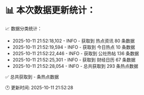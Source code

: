 📊 本次数据更新统计：
==========================

📈 数据分类统计：
- 2025-10-11 21:52:18,102 - INFO - 获取到 热点资讯 80 条数据
- 2025-10-11 21:52:19,594 - INFO - 获取到 今日热点 10 条数据
- 2025-10-11 21:52:22,446 - INFO - 获取到 公社热帖 136 条数据
- 2025-10-11 21:52:25,301 - INFO - 获取到 财经日历 67 条数据
- 2025-10-11 21:52:28,054 - INFO - 总共获取到 293 条热点数据

✅ 总共获取到 - 条热点数据

🕐 更新时间: 2025-10-11 21:52:28
